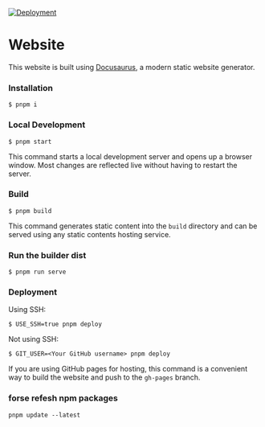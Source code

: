 [![Deployment](https://github.com/Halcyon666/summary/actions/workflows/deploy.yml/badge.svg)](https://github.com/Halcyon666/summary/actions/workflows/deploy.yml)

# Website

This website is built using [Docusaurus](https://docusaurus.io/), a modern static website generator.

### Installation

```
$ pnpm i
```

### Local Development

```
$ pnpm start
```

This command starts a local development server and opens up a browser window. Most changes are reflected live without having to restart the server.

### Build

```
$ pnpm build
```

This command generates static content into the `build` directory and can be served using any static contents hosting service.

### Run the builder dist

```
$ pnpm run serve
```

### Deployment

Using SSH:

```
$ USE_SSH=true pnpm deploy
```

Not using SSH:

```
$ GIT_USER=<Your GitHub username> pnpm deploy
```

If you are using GitHub pages for hosting, this command is a convenient way to build the website and push to the `gh-pages` branch.

### forse refesh npm packages

`pnpm update --latest`
